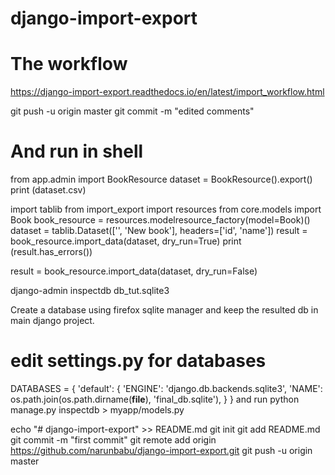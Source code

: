 # django-import-export
# The workflow
https://django-import-export.readthedocs.io/en/latest/import_workflow.html

git push -u origin master
git commit -m "edited comments"


# And run in shell
from app.admin import BookResource
dataset = BookResource().export()
print (dataset.csv)


import tablib
from import_export import resources
from core.models import Book
book_resource = resources.modelresource_factory(model=Book)()
dataset = tablib.Dataset(['', 'New book'], headers=['id', 'name'])
result = book_resource.import_data(dataset, dry_run=True)
print (result.has_errors())

result = book_resource.import_data(dataset, dry_run=False)


django-admin inspectdb db_tut.sqlite3

Create a database using firefox sqlite manager and keep the resulted db in main django project.

# edit settings.py for databases
DATABASES = {
    'default': {
        'ENGINE': 'django.db.backends.sqlite3',
        'NAME': os.path.join(os.path.dirname(__file__), 'final_db.sqlite'),
    }
}
and run
python manage.py inspectdb > myapp/models.py

echo "# django-import-export" >> README.md
git init
git add README.md
git commit -m "first commit"
git remote add origin https://github.com/narunbabu/django-import-export.git
git push -u origin master


